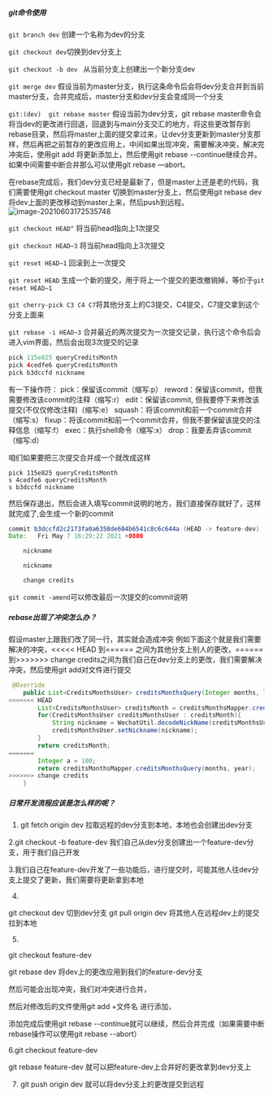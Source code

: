 ##### git命令使用

`git branch dev`  创建一个名称为dev的分支

`git checkout dev`切换到dev分支上


`git checkout -b dev ` 从当前分支上创建出一个新分支dev


`git merge dev` 假设当前为master分支，执行这条命令后会将dev分支合并到当前master分支，合并完成后，master分支和dev分支会变成同一个分支

`git:(dev)  git rebase master`  假设当前为dev分支，git rebase master命令会将当dev的更改进行回退，回退到与main分支交汇的地方，将这些更改暂存到rebase目录，然后将master上面的提交拿过来，让dev分支更新到master分支那样，然后再把之前暂存的更改应用上，中间如果出现冲突，需要解决冲突，解决完冲突后，使用git add 将更新添加上，然后使用git rebase --continue继续合并。如果中间需要中断合并那么可以使用git rebase —abort。

在rebase完成后，我们dev分支已经是最新了，但是master上还是老的代码，我们需要使用git checkout master 切换到master分支上，然后使用git rebase dev将dev上面的更改移动到master上来，然后push到远程。
![image-20210603172535748](../static/image-20210603172535748.png)

`git checkout HEAD^` 将当前head指向上1次提交

`git checkout HEAD~3` 将当前head指向上3次提交

`git reset HEAD~1` 回滚到上一次提交

`git reset HEAD` 生成一个新的提交，用于将上一个提交的更改撤销掉，等价于`git reset HEAD~1`

`git cherry-pick C3 C4 C7`将其他分支上的C3提交，C4提交，C7提交拿到这个分支上面来

`git rebase -i HEAD~3` 合并最近的两次提交为一次提交记录，执行这个命令后会进入vim界面，然后会出现3次提交的记录

```java
pick 115e825 queryCreditsMonth
pick 4cedfe6 queryCreditsMonth
pick b3dccfd nickname
```

有一下操作符：
pick：保留该commit（缩写:p）
reword：保留该commit，但我需要修改该commit的注释（缩写:r）
edit：保留该commit, 但我要停下来修改该提交(不仅仅修改注释)（缩写:e）
squash：将该commit和前一个commit合并（缩写:s）
fixup：将该commit和前一个commit合并，但我不要保留该提交的注释信息（缩写:f）
exec：执行shell命令（缩写:x）
drop：我要丢弃该commit（缩写:d）

咱们如果要把三次提交合并成一个就改成这样

```
pick 115e825 queryCreditsMonth
s 4cedfe6 queryCreditsMonth
s b3dccfd nickname
```

然后保存退出，然后会进入填写commit说明的地方，我们直接保存就好了，这样就完成了,会生成一个新的commit

```java
commit b3dccfd2c2173fa0a6358de604b6541c8c6c644a (HEAD -> feature-dev)
Date:   Fri May 7 16:29:22 2021 +0800

    nickname

    nickname

    change credits
```



`git commit -amend`可以修改最后一次提交的commit说明







##### rebase出现了冲突怎么办？

假设master上跟我们改了同一行，其实就会造成冲突
例如下面这个就是我们需要解决的冲突，<<<<< HEAD 到====== 之间为其他分支上别人的更改，======到>>>>>>> change credits之间为我们自己在dev分支上的更改，我们需要解决冲突，然后使用git add对文件进行提交
```java
 @Override
    public List<CreditsMonthsUser> creditsMonthsQuery(Integer months, long year) {
<<<<<<< HEAD
        List<CreditsMonthsUser> creditsMonth = creditsMonthsMapper.creditsMonthsQuery(months, year);
        for(CreditsMonthsUser creditsMonthsUser : creditsMonth){
            String nickname = WechatUtil.decodeNickName(creditsMonthsUser.getNickname());
            creditsMonthsUser.setNickname(nickname);
        }
        return creditsMonth;
=======
        Integer a = 100;
        return creditsMonthsMapper.creditsMonthsQuery(months, year);
>>>>>>> change credits
    }

```

##### 日常开发流程应该是怎么样的呢？
1. git fetch origin dev   拉取远程的dev分支到本地，本地也会创建出dev分支

2.git checkout -b feature-dev 我们自己从dev分支创建出一个feature-dev分支，用于我们自己开发

3.我们自己在feature-dev开发了一些功能后，进行提交时，可能其他人往dev分支上提交了更新，我们需要将更新拿到本地

4.

git checkout dev 切到dev分支
git pull origin dev 将其他人在远程dev上的提交拉到本地

5.

git checkout feature-dev

git rebase dev 将dev上的更改应用到我们的feature-dev分支

然后可能会出现冲突，我们对冲突进行合并，

然后对修改后的文件使用git add +文件名 进行添加，

添加完成后使用git rebase --continue就可以继续，然后合并完成（如果需要中断rebase操作可以使用git rebase --abort）

6.git checkout feature-dev

git rebase feature-dev 就可以把feature-dev上合并好的更改拿到dev分支上

7. git push origin dev 就可以将dev分支上的更改提交到远程